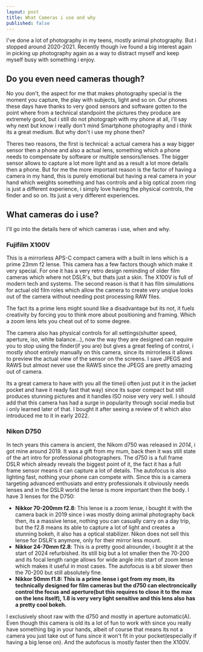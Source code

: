 ```yaml
---
layout: post
title: What Cameras i use and why
published: false
---
```

I've done a lot of photography in my teens, mostly animal photography. But i stopped around 2020-2021.
Recently though ive found a big interest again in picking up photography again as a way to distract myself and keep myself busy with something i enjoy.

## Do you even need cameras though?
No you don't, the aspect for me that makes photography special is the moment you capture, the play with subjects, light and so on.
Our phones these days have thanks to very good sensors and software gotten to the point where from a technical standpoint the pictures they produce are extremely good, but i still do not photograph with my phone at all, i'll say why next but know i really don't mind Smartphone photography and i think its a great medium.
But why don't i use my phone then? 

Theres two reasons, the first is technical: a actual camera has a way bigger sensor then a phone and also a actual lens, something which a phone needs to compensate by software or multiple sensors/lenses. The bigger sensor allows to capture a lot more light and as a result a lot more details then a phone.
But for me the more important reason is the factor of having a camera in my hand, this is purely emotional but having a real camera in your hand which weights something and has controls and a big optical zoom ring is just a different experience, i simply love having the physical controls, the finder and so on. Its just a very different experiences.

## What cameras do i use?
I'll go into the details here of which cameras i use, when and why.

### Fujifilm X100V
This is a mirrorless APS-C compact camera with a built in lens which is a prime 23mm f2 lense. This camera has a few factors though which make it very special.
For one it has a very retro design reminding of older film cameras which where not DSLR's, but thats just a skin. The X100V is full of modern tech and systems.
The second reason is that it has film simulations for actual old film roles which allow the camera to create very unqiue looks out of the camera without needing post processing RAW files.

The fact its a prime lens might sound like a disadvantage but its not, it fuels creativity by forcing you to think more about positioning and framing. Which a zoom lens lets you cheat out of to some degree.

The camera also has physical controls for all settings(shutter speed, aperture, iso, white balance...), now the way they are designed can require you to stop using the finder(if you are) but gives a great feeling of control, i mostly shoot entirely manually on this camera, since its mirrorless it allows to preview the actual view of the sensor on the screens.
I save JPEGS and RAWS but almost never use the RAWS since the JPEGS are pretty amazing out of camera.

Its a great camera to have with you all the time(i often just put it in the jacket pocket and have it ready fast that way) since its super compact but still produces stunning pictures and it handles ISO noise very very well.
I should add that this camera has had a surge in popularity through social media but i only learned later of that. I bought it after seeing a review of it which also introduced me to it in early 2022.

### Nikon D750
In tech years this camera is ancient, the Nikom d750 was released in *2014*, i got mine around 2019. It was a gift from my mum, back then it was still state of the art intro for professional photographers.
The d750 is a full frame DSLR which already reveals the biggest point of it, the fact it has a full frame sensor means it can capture a lot of details. The autofocus is also lighting fast, nothing your phone can compete with.
Since this is a camera targeting advanced enthusiats and entry professionals it obviously needs lenses and in the DSLR world the lense is more important then the body.
I have 3 lenses for the D750:
* **Nikkor 70-200mm f2.8**: This lense is a zoom lense, i bought it with the camera back in 2019 since i was mostly doing animal photography back then, its a massive lense, nothing you can casually carry on a day trip, but the f2.8 means its able to capture a lot of light and creates a stunning bokeh, it also has a optical stabilizer. Nikon does not sell this lense for DSLR's anymore, only for their mirror less mount.
* **Nikkor 24-70mm f2.8**: This is a pretty good alrounder, i bought it at the start of 2024 refurbished. Its still big but a lot smaller then the 70-200 and its focal length range allows for wide angle into start of zoom lense which makes it useful in most cases. The autofocus is a bit slower then the 70-200 but still absolutely fine.
* **Nikkor 50mm f1.8: This is a prime lense i got from my mom, its technically designed for film cameras but the d750 can electroncically control the focus and aperture(but this requires to close it to the max on the lens itself), 1.8 is very very light sensitive and this lens also has a pretty cool bokeh.**

I exclusively shoot raw with the d750 and mostly in aperture automatic(A).
Even though this camera is old its a lot of fun to work with since you really have something big in your hands, albeit of course that means its not a camera you just take out of funs since it won't fit in your pocket(especially if having a big lense on).
And the autofocus is mostly faster then the X100V.